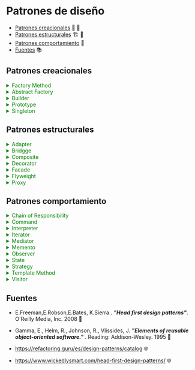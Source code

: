 # Patrones de diseño

- [Patrones creacionales](#Patrones-creacionales) 👷 🚧
- [Patrones estructurales](#Patrones-estructurales) 🏗 🌉
- [Patrones comportamiento](#Patrones-comportamiento) 🔑
- [Fuentes](#Fuentes) 📚

## Patrones creacionales

<details>
    <summary style="color:green">Factory Method </summary>

#### Estructura

![Factory structure](http://www.plantuml.com/plantuml/png/bP1D2i9038NtEKMMYlG6BgI2hWIl46VI7pgTI2PTIEtT7MaLqPLPllVolP1TCb8R-e07SYPwmsGwE1kK8NLjl99IZovGIZX2IQwhLORezn94CRHrOqTbZb2AUjPPleISWmcWZSPQaMCyg_YCXPcqT8s0UJOuqYMtPct2QdPER8turNe9o9MLh9MObOoT8Nk9JjduFzXpVpa6j_UYU6DU5tvXSViRULkV-ui8Euu-__C1 "Factory structure")

</details>

<details>
    <summary style="color:green">Abstract Factory </summary>

#### Estructura

![AbstractFactory structure](http://www.plantuml.com/plantuml/svg/hPF1JiCm38RlVef8NE2GIkaHJMXB9RZo2cdgZMXPCZdE0GtUdQ2rXRLZ0ub8ETZ-_y-seYmJ6-AyysBL9YPZ-R7SIA-YHDbo9eIqTM5loEo4zIObSG1jx7P3COUkYJwIy6xpma-46417wf2EwTON7Rm3kC18QsDnxF9CiIlu5HoHGwWcSNt1gq-rUkBLnGldxFs21n3bD8I6SMXtUpTFwf8iA_Jm9WPBoDX3rBzGwhzJ70OMqkEQvSDqCu3fMoxUgholPiF_KbT_0OVXFfNLjrUxN9y3z8b0golr0XXPOY6bd8qeRhmBUD_wZ32whaj7h3ghLIFhfpeiCNJb-tm0 "AbstractFactory structure")



</details>

<details>
    <summary style="color:green">Builder</summary>

#### Estructura

![Builder structure](http://www.plantuml.com/plantuml/svg/jP9DQiCm48NtSufPEWijugKf9R4BsPRs1B8yECQAPKQZHKbzzye_SS0XK2ZrIlv6UlFcIGSlcYLSBEQXiHKnUk5W9321RvkkrwmlQAps7g-GQzFMx49N5SuwHjlKPpanKGUvutXwngMD-s00q6LKqqRmk2oM9bV0-35vacGthSlGLFPJg3_UWQr6a6z14G4C232xAbndc8GMwVsihQ9ui88PlhEhua3xlxOSGKtoCUackspL7PuuIPyuIV_9IHf3mJMMjuR9Y5kYLkNiQVgvbH9Sw2nfphghR-RN6ix5YsufGVdgAO8uyUP2yULRgOUh-DMk5BO0bNgzXxKL7QjhzWyT58zFKhbrICocGG0Er5NndVy0 "Builder structure")

</details>

<details>
    <summary style="color:green">Prototype</summary>

#### Estructura

![Prototype structure](http://www.plantuml.com/plantuml/svg/TL0n3eCm3Dpz2eymv0EegX0CNVk54Dms8YJ8SOQAzkzDYmHLKRtvTBxpNHr5iwJHuPc31BbFX54u6KbC40Vh9yrwHEDqZ3X3eyrmvP1ytmON69sztkJ4H1wQm3tn0dSky-09OBqGNxIXJNy6p6DSy5IKrGg_sOjB6xnX4lgvKAX5s7P9wBFlQ0LEQuRolyaMzF1GQY-Jlx3a1TNngvCgHGAeoVUvgnS0 "Prototype structure")

</details>



<details>
    <summary style="color:green">Singleton</summary>

### Estructura

![Singleton structure](http://www.plantuml.com/plantuml/svg/JKyx3i8m3Drz2ezqo0KwL5KP43Cd2AaLegOESfofuku48beysS_lOuzPhMXP8zu2-qYQ6BDASLg482-1drRiYYxQd763oRh5IoeydrDCWZ7uXrw4Y65ACfCq-1uh3ru0JNTuRu2rp9LhBZlgzqt3z_7KVG5F-gEUEkmFe-OTY1MDV6ummn42iFV637yY68dd-kmR "Singleton structure")


</details>

## Patrones estructurales


<details>
    <summary style="color:green">Adapter</summary>

### Estructura
 
 >Class Adapter

![Adapter_class structure](http://www.plantuml.com/plantuml/svg/NP112y8m38Nl-HK1BteeUF4WYBW9-m7YNMeNPrctpZJ5mzn_Tz0DdBa4tljuB-GKHBF4nc5Mwaw8RyRf4308HoEH2K9jsqwpRZ0vFUJQr1Nxs9PdxppZgYYotNOFkUUIE6btDqAGCVlthp00f9Ihvega1no7wHKfo7e3CE0CJEVy4yFIf-I7ZenzM7DPSfPQGSMsUeewJfMG5kBXezJS0bFQKZnHMuwV-G80 "Adapter_class structure")

 >Object Adapter

 ![Adapter_object structure](http://www.plantuml.com/plantuml/svg/NP112y8m38Nl-HK1BtfGl7WGH9p2Ve1ubwwDixgrCqtnCFVV7NIYCvS7xttaXUo2A9POLvWPrGZnsHStqe91E6g9J13krZMALOswKY5W2tkbxoNxwCp1LvvnakVPQhc6lMT3dBoYwY78cFtpr-W0hEjhBaeJdXIN92rWFqoFI46cCu0E0LBLSDC_qOrpIdbeIDkBrSSnPya9pjcMLvblXqf8WflNOl4fWK6_xB0TO4VEz2zw0m00 "Adapter_object structure")

</details>

<details>
    <summary style="color:green">Bridgge</summary>

### Estructura

![Bridge structure](http://www.plantuml.com/plantuml/svg/fL71QiCm3BthAmIxR0U7DR33HXbD2eLTzmUkhQQcjXLaXntQ_llSXh6aCCQORk_fFJq9hLBMaeVWiHLdEyAKPJ1v489qSB7NeWCQhrF28xJQ73hX8TerUnQyssoQfyTdQ5aioSXjVH518y8VK-8CC4vfjYL1c-mu7W5BkHTy2xsdG37h2trbkIUveli7E2E0YvbafmtTYCSPWVAUxQ9elr5zSNwbhZaQeKnpy-9VxlfNz-HMP2MkssVrUdFi7EBoL5NLJ-l-HLpFqfSdfHI-qyv5ifC6m8gYBU__1000 "Bridge structure")

</details>


<details>
    <summary style="color:green">Composite</summary>

### Estructura

![Composite structure](http://www.plantuml.com/plantuml/svg/TP71JiCm44Jl-nKhSKaEZdhX04AeRQIU-8EAWx6tgLN7hjPsGKhpxuIOuY24Z_DcPyVsEaJ9CVKMMz-VVJ2HC4HEAYOc22VZpf9bZyhA4720hLIdZdroklNMCzxjTflxrGDiFMlYhBtPoGGRPl--54O0uoBnGIhAsnovE01EXpv8fKXL3J0YGDxsqoXxX3eQgvaSFfPntB_EK6fTeLg2UjQPUd-XtoYJZc9x2wpg1VvEB9N6Mw4NaeVXBsoj-Lees7J7A9vB4fGsJzUccUSHoaCtpVKVjn2-N1zWJKvFV_G9 "Composite structure")

</details>

<details>
    <summary style="color:green">Decorator</summary>

### Estructura

![Decorator structure](http://www.plantuml.com/plantuml/svg/XPB1Ri8m38RlVWfBky0XQ9STG6YYxSHBJ3k4r6CLQL8vZfW4VNUoLMjGsOPliJ_x_srb4qIpnDRY2ndFMZnZ48v68XE4G-CwpRf5OtK8U89IcyEUVNHrvMrY7xRRukbn2QNdcdZ8xMo2e63sn-j43z0u8NxNXh3oRUSTEJa1fg1FCb5eDWVe4M1G6nqDZ3goxZeYNELkV7txhcNpCpJNzVbaVFyplFBEC0dzQUI673MAAJgyXFM_RUMTjiesNuuLD_iFKSzv2SZhhC-BnQtrAJ1AGhxB-gpKBwlS9Kf8iI5Nfpzo0G00 "Decorator structure")

</details>


<details>
    <summary style="color:green">Facade</summary>

### Estructura

![Facade structure](http://www.plantuml.com/plantuml/svg/VP71Ri8m38RlVWeBBjiXqWRROTA4W4wzxi0JfAdLPKsJod654DkxBr08J4Fp9TB_Vx5_9yieccNe79RQw9em2Wz61YQ0s5hVQzOT6gTZn3sijMaR3eElY-02uxGiLyyFBx0EN1EFMkKI12lciBqMlW7wTEg6SB8PghWJwd22qxTZfTwOgWZUC0azPkBrIwcpEZkhlzZPXLKgg_ERx5DcbLhyPV6GSjprz1fZB6TzcvZDBYRelVea8_5eNCIUM8iD_kuU3arErw-dv9rkcVF_p9mQ2cV92ogspOUenSW2m99ydVxm1m00 "Facade structure")

</details>

<details>
    <summary style="color:green">Flyweight</summary>

### Estructura

![Flyweight structure](http://www.plantuml.com/plantuml/svg/XP9BRy8m48Jl-ojMwWKEGRtqK5GX7bAadgkUgXwCimGBnnkjDm94-Uyr2I8jVU2RTyRVpaYUHZMYJUKnz_ijkNAj65KQguqGn8qBjH5JeVKcHZp0tDXDATo4Oi6U1U_oVFPm_mXpbeAacorzCi5CXBTV1qS05vHaPIprsmw0wGZLf2wKBsgKsWdN94OTXm7jL5o8pewnbOS0HmJe4bqukR7AikzmrjWrZNinlhstyvAqhpbejvhBMXoU8dRO1GShf7GLatPa6wN1oHauFLcoAbSuVWxn7B9hSCQyXhWsGiLDN7TJCITqAlSDZZFlprY0wyB8cQULPfEBq5lmwMDKy3QCVlRvpVHdMbXuHq4nooRuhtYRqDJ9TjqXrPfIAD8l_0G0 "Flyweight structure")

</details>

<details>
    <summary style="color:green">Proxy</summary>

### Estructura

![Proxy structure](http://www.plantuml.com/plantuml/svg/TP71JW9138RlVOecNl2m6oySJ0m1J8ZSY3x1C5Dnt64AdOveSD_T2IiHNEZnxvVsIpjEQaJpEk12-FCBaqgsceKWDJvkZ9Wrsc1ImZrCZMrMmZcwHmuiU3ERJOPtzp1bSIHTjWm5Wea8xqw35i179Narbl0bBz_9wXwmbD0sKzB1BK2B0DskPpBX2jKUcOFlrUuyVh0rwZa-cUX2qUjGN_A6Zjl-d7hyFxmC_XLw-AxhKy6p_205lM5OcevtiRxW1TtXA_6hDwr65u1-X5KrEdC065DqvOq_ "Proxy structure")

</details>


## Patrones comportamiento

<details>
    <summary style="color:green">Chain of Responsibility</summary>

### Estructura

![ChainOfResponsability structure](http://www.plantuml.com/plantuml/svg/ZL5DQm9H3BpdLmHwgOSLz5YAMDT3RmN_GNmRzU7RF4toACNsltTrLGJfnvo6IMQOaAavgPSsORsXA6-h1TikYz4ofkWVQAubU546i6sK7Icr61APuG5c5BPhpKMQEgUi-30_0MPP6zPUMwPk2LvKy_kjy0K0KPnrHO7nbQH9h5qaTh0I0blMfuj-KizymVl2ve-eFS417CFwIdMMeEnytXqT_d3-P1p_mrYdoE9OQLnll9fSkrvkUVuS3kyA_JeTNwVLJHx0bANfFlGD "ChainOfResponsability structure")

</details>

<details>
    <summary style="color:green">Command</summary>

#### Estructura

![Command structure](http://www.plantuml.com/plantuml/svg/TL5BJiGm3Dtx59ROm28z0Qg6AHkst22adY5g6YF76P06xaveCbLL2Q_iv_UHvKDIAvhdW0FFiuqZ9fNiD0i1fCd73ojsHXTiIdY5etNJMJZ7SU30WdVFIy6HPIIfs5ie97WIuSyjy0C0FYh9oJfQqww0fUYBN5QwVrYcuivO-gAekI_nmXD9vRgcN8P4sfos_86Z4r9ggwepooMfzg_ao5z8_adVcjserSKwzHph_dR3utVNxJDXDwC9T5BJhtRGZa8sui_lVwjL6Zn5HMFwbToWhkltEGUAOtdVBm00 "Command structure")


</details>

<details>
    <summary style="color:green">Interpreter </summary>

### Estructura

![Interpreter structure](http://www.plantuml.com/plantuml/svg/bL512i8m4BplAnQyw24V495gzU35anz8qr23QIARBGhgtrsjM0yHT0zX67PcPqYHM1DthSTDO4j7il9YOkeCTsG1qi65eoRTel4w9Rp0Kfj3Gx4BTHbz91ojdWFBIBMbdgkyBC62A9u-YHi0w4hSjM5SlC3wB5TJSZ68ESgyaupHHC5ddcBPWyd3eW-oizIweDaE-X_aWtxxe9uM_Yy7CIYziu5HgVcBVJFacZshUQORPEhEhahbUdpTpMQ6B8jHucLYG653BVzz1m00 "Interpreter structure")

</details>

<details>
    <summary style="color:green">Iterator</summary>

### Estructura

![Iterator structure](http://www.plantuml.com/plantuml/svg/bL713e8m3BttAvPuqGD-0J4YNhpu3tNKGHoRwOgQ8F_k8WeaNBINhgzzxtNRDWYoDBLL1o56yQo2SAEbOG88byfTaR5Msc88geKTwejXtxWYzpOEB_RlW9tdWhZ7JZOEGSRixrEW0u3AHPSpQXhjMb0nIWn7UiXozQxSU6Ig_OrYqKtPcJ5C1eK-TCqKYwzcFzsld7iNcq83urV2j_V7VkDMQMBfB8dARKLEe4yguSgKaco6oyFm2kbplPvPJmMd_G666J9wpCG0jkIA-DKl "Iterator structure")

</details>
 
<details>
    <summary style="color:green">Mediator</summary>

### Estructura

![Mediator structure](http://www.plantuml.com/plantuml/svg/ZLB1Qa8n4BplLmHwUHOKp55AqMUl_OWqRvLWNlQnsL2AxRyt9bGjHjezpixCpeIienYMD7hrYeCpGgoYSBAI607YmON9i1cLzIP6TOJUsCEUAOLXIpwJ7rxAG4yy85VipMSIR9Zf_Hhu0W0N17bdB5xE7K7b2IHkzz553DbcLhZrv9Q2PHJCJXxDFk6o2iRLnQ80D24RSHGsNT7VaUk_v7rB_iEjOalZH063B5UDVByfka7HrvLLxQnc1MGqLWhnPDKrG9t1yZxd_4-VYyLDKhWDfkRpPtL_hzlxyvd7qxfHzvz4dIElSzNyrxu1 "Mediator structure")


</details>

<details>
    <summary style="color:green">Memento</summary>

### Estructura

![Memento structure](http://www.plantuml.com/plantuml/svg/NL11RW8n3Bpx5P5wMGxmW0eX2hrMFN14FPXTTpVQ9AuSRwiAyNT24kYgFjcJySp4swWeEdbdp1jv2iecgaojJa80SRJX2mMzQHt6QCwmmtRiXQVGxTcncAVNNB1ZwKWATdA912yY_3C7BW1GPDx5zZQWfgSpc5GfX5Bfy9kQHMw5Oc9GO_ppFTjY9bAX_m8zwU4sL97AQWh3P86olqSXnP6aAF0ZKnu7UpF_VJWVFpBSyO4zwM13NmtI9RZ9ihDVhL8xw6fJb-5-slNIqQSk-SySO4kXI_U_0W00 "Memento structure")


</details>


<details>
    <summary style="color:green">Observer</summary>

### Estructura

![Observer structure](http://www.plantuml.com/plantuml/svg/hP8zJmCn38Pt_uf8B6L8koE4IilEq15ro2M-3teNLuvJX0h_dLplSj13R7Zpuu_NTh8EObXYrohrN0Ja4x8Amj5AP0G8XyOV3PjEsTQ4eCwmCVPGCKNljjGIgvkdYy66s24Fh6XJ4ZmoqzjFy0a0ZHVaqbXKkrYyefNKKYMZKJpSJNEyx2yHnge9gIZZnUs8EphX37gIfdpFC2HwhPaZWsOyEYCu90thRSbRHi4_ydfdjL8aTRfIXrAJwpL-ru-xdVzXWPvMA3lv7Y5CRk_rwlcMzn_BvNm8cDxrAfefp87IkiLIzCEyJnRHcfkgJWdJEG7Mw5twH5y0 "Observer structure")

</details>


<details>
    <summary style="color:green">State </summary>

### Estructura

![State structure](http://www.plantuml.com/plantuml/svg/ZP71Ri8m38RlVWfBNBf3UO89GRixXps1IRqI4MBakDeasBil90KcJlWKVRB_ptBMoKXjEWR4JoDZJAQJiqaP81ryF97I4LsWbF0C7Rd3g3B5ePSWYekFKj293goLxK9kWesgVFy7lm3Wex5-aUFPTGRCDSZsn4hc9MwQjsVKPNITxSiAlUI87wk3wHfINZDkVFJcAPJqckJs54Ske4aF_9BJtPHEsMf6gcPNVIz6bLtPRalEmqKnCtnlM-o3vsXGJxDSNbPFwdkpjEh7lRMhUiPyd3N78V_X7m00 "State structure")

</details>


<details>
    <summary style="color:green">Strategy </summary>

### Estructura

![Strategy structure](http://www.plantuml.com/plantuml/svg/RL1BRi903Dtx59Qw2Ojm0eGewGdQ4xWpReYOZ2kFHwM2tht3X0IarZi_lu-UTyb8BOy1ySsKZFjlJARPMLO6ICSXVfBIY2vGIdY6FRbZhvAZxoI8ujDB7TYBUjO9Um-51C-gylK8_03048trWnpVuyw0PVZ4BXjZuybeLRbTZUoaI4usiT9DD2riiqap7rRrCh8TnBzIz38srSpDNaxPU9Rz6ts5hf9RC6xQ5himSBG5abQ7_c3jTca1IvtDPRt-4rJQx3ZwykTV "Strategy structure")

</details>


<details>
    <summary style="color:green">Template Method </summary>

### Estructura

![TemplateMehod structure](http://www.plantuml.com/plantuml/svg/dL6x3i8m3Dpz5P5OOEX0OMJeWvMD7qWJ2r3Jfd8SCHJ-dVGX54022K_datrtbZF7ajWtHeWZDfsHZ0SyMoqSarVi2G5SVMaxIR8HoaZdH0-5LFM9h6zrQOqbiTYF1OKbZJHnbGb3a1FPQqpS0K1MGLqg5laCobbNXE9d30uvbgkHT8pTEi9fX3SHtWOyE4o2fMqL8UFOhVjl6-fp8Ut_i1uwU3rhTqkIjoW_9z9mGuQj3ezv0000 "TemplateMehod structure")

</details>


<details>
    <summary style="color:green">Visitor </summary>

### Estructura

</details>





## Fuentes

- E.Freeman,E.Robson,E.Bates, K.Sierra . **_"Head first design patterns"_**. O'Reilly Media, Inc. 2008 📑

- Gamma, E., Helm, R., Johnson, R., Vlissides, J. **_"Elements of reusable object-oriented software."_** . Reading: Addison-Wesley. 1995 📑

- https://refactoring.guru/es/design-patterns/catalog 🌐

- https://www.wickedlysmart.com/head-first-design-patterns/ 🌐

